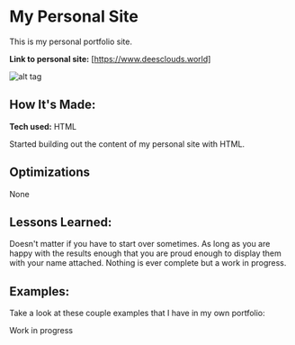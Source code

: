 # My Personal Site
This is my personal portfolio site.

**Link to personal site:** [https://www.deesclouds.world]

![alt tag](image-here)

## How It's Made:

**Tech used:** HTML

Started building out the content of my personal site with HTML.

## Optimizations
None

## Lessons Learned:

Doesn't matter if you have to start over sometimes. As long as you are happy with the results enough that you are proud enough to display them with your name attached. Nothing is ever complete but a work in progress.

## Examples:
Take a look at these couple examples that I have in my own portfolio:

Work in progress
